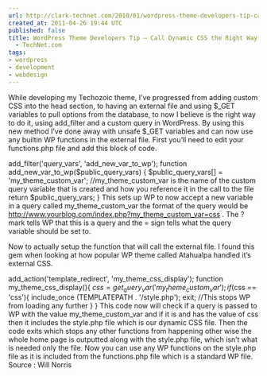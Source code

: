 ```yaml
---
url: http://clark-technet.com/2010/01/wordpress-theme-developers-tip-call-dynamic-css-the-right-way
created_at: 2011-04-26 19:44 UTC
published: false
title: WordPress Theme Developers Tip – Call Dynamic CSS the Right Way | Jeremy Clark
  - TechNet.com
tags:
- wordpress
- development
- webdesign
---
```


While developing my Techozoic theme, I’ve progressed from adding custom CSS into the head section, to having an external file and using $_GET variables to pull options from the database, to now I believe is the right way to do it, using add_filter and a custom query in WordPress. By using this new method I’ve done away with unsafe $_GET variables and can now use any builtin WP functions in the external file.
First you’ll need to edit your functions.php file and add this block of code.

add_filter('query_vars', 'add_new_var_to_wp');
function add_new_var_to_wp($public_query_vars) {
    $public_query_vars[] = 'my_theme_custom_var';
    //my_theme_custom_var is the name of the custom query variable that is created and how you reference it in the call to the file
    return $public_query_vars;
}
This sets up WP to now accept a new variable in a query called my_theme_custom_var the format of the query would be http://www.yourblog.com/index.php?my_theme_custom_var=css . The ? mark tells WP that this is a query and the = sign tells what the query variable should be set to.

Now to actually setup the function that will call the external file. I found this gem when looking at how popular WP theme called Atahualpa handled it’s external CSS.

add_action('template_redirect', 'my_theme_css_display');
function my_theme_css_display(){
    $css = get_query_var('my_theme_custom_var');
    if ($css == 'css'){
        include_once (TEMPLATEPATH . '/style.php');
        exit;  //This stops WP from loading any further
    }
}
This code now will check if a query is passed to WP with the value my_theme_custom_var and if it is and has the value of css then it includes the style.php file which is our dynamic CSS file. Then the code exits which stops any other functions from happening other wise the whole home page is outputted along with the style.php file, which isn’t what is needed only the file.
Now you can use any WP functions on the style.php file as it is included from the functions.php file which is a standard WP file.
Source : Will Norris
